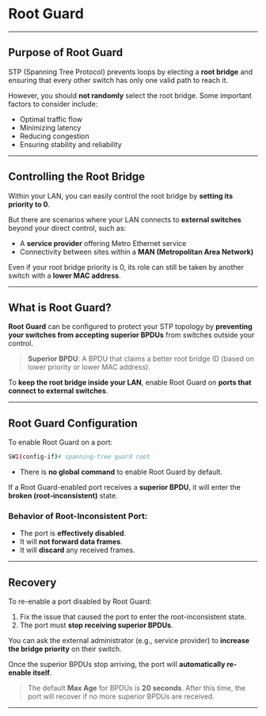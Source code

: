
# Root Guard

---

## Purpose of Root Guard

STP (Spanning Tree Protocol) prevents loops by electing a **root bridge** and ensuring that every other switch has only one valid path to reach it.

However, you should **not randomly** select the root bridge. Some important factors to consider include:

- Optimal traffic flow  
- Minimizing latency  
- Reducing congestion  
- Ensuring stability and reliability  

---

## Controlling the Root Bridge

Within your LAN, you can easily control the root bridge by **setting its priority to 0**.

But there are scenarios where your LAN connects to **external switches** beyond your direct control, such as:

- A **service provider** offering Metro Ethernet service  
- Connectivity between sites within a **MAN (Metropolitan Area Network)**  

Even if your root bridge priority is 0, its role can still be taken by another switch with a **lower MAC address**.

---

## What is Root Guard?

**Root Guard** can be configured to protect your STP topology by **preventing your switches from accepting superior BPDUs** from switches outside your control.

> **Superior BPDU**: A BPDU that claims a better root bridge ID (based on lower priority or lower MAC address).

To **keep the root bridge inside your LAN**, enable Root Guard on **ports that connect to external switches**.

---

## Root Guard Configuration

To enable Root Guard on a port:
```bash
SW1(config-if)# spanning-tree guard root
```

- There is **no global command** to enable Root Guard by default.

If a Root Guard-enabled port receives a **superior BPDU**, it will enter the **broken (root-inconsistent)** state.

### Behavior of Root-Inconsistent Port:
- The port is **effectively disabled**.
- It will **not forward data frames**.
- It will **discard** any received frames.

---

## Recovery

To re-enable a port disabled by Root Guard:

1. Fix the issue that caused the port to enter the root-inconsistent state.
2. The port must **stop receiving superior BPDUs**.

You can ask the external administrator (e.g., service provider) to **increase the bridge priority** on their switch.

Once the superior BPDUs stop arriving, the port will **automatically re-enable itself**.

> The default **Max Age** for BPDUs is **20 seconds**. After this time, the port will recover if no more superior BPDUs are received.

---
